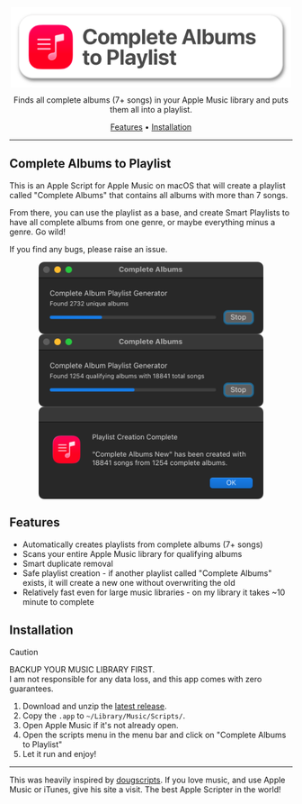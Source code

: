 <p align="center">
 <img alt="Complete Album to Playlist App Icon" src="images/LogoCaption.png" width=500 align="center">
</p>

<p align="center">Finds all complete albums (7+ songs) in your Apple Music library and puts them all into a playlist.</p>

<p align="center"><a href="#features">Features</a> &bull; <a href="#installation">Installation</a></p>

-----

## Complete Albums to Playlist

This is an Apple Script for Apple Music on macOS that will create a playlist called "Complete Albums" that contains all albums with more than 7 songs.

From there, you can use the playlist as a base, and create Smart Playlists to have all complete albums from one genre, or maybe everything minus a genre. Go wild!

If you find any bugs, please raise an issue.

<p align="center">
 <img alt="Find Albums" src="images/screenshot1.png" width=400 align="center"><br>
 <img alt="Find Qualifying Albums" src="images/screenshot2.png" width=400 align="center"><br>
 <img alt="Complete" src="images/screenshot3.png" width=400 align="center">
</p>

## Features

- Automatically creates playlists from complete albums (7+ songs)
- Scans your entire Apple Music library for qualifying albums
- Smart duplicate removal
- Safe playlist creation - if another playlist called "Complete Albums" exists, it will create a new one without overwriting the old
- Relatively fast even for large music libraries - on my library it takes ~10 minute to complete

## Installation

> [!CAUTION]
> BACKUP YOUR MUSIC LIBRARY FIRST.<br>
> I am not responsible for any data loss, and this app comes with zero guarantees.

1. Download and unzip the [latest release](https://github.com/realrogue/kagi-darker/releases/latest).
1. Copy the `.app` to `~/Library/Music/Scripts/`.
1. Open Apple Music if it's not already open.
1. Open the scripts menu in the menu bar and click on "Complete Albums to Playlist"
1. Let it run and enjoy!

---

This was heavily inspired by [dougscripts](https://dougscripts.com). If you love music, and use Apple Music or iTunes, give his site a visit. The best Apple Scripter in the world!

